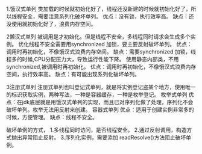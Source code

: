 1.饿汉式单列
类加载的时候就初始化好了，线程还没新建的时候就初始化好了，所以线程安全，需要注意系列化破坏单列。
优点：没有锁，执行效率高。
缺点：还没使用就初始化好了，浪费内存空间。

2懒汉式单列
被调用是才初始化。但是线程不安全，多线程同时请求会生成多个实例。
优化线程不安全需要用synchronized 加锁，要主要反射破坏单列。
优点：调用时再初始化，不像饿汉式浪费内存空间。
缺点：需要synchronized 加锁，线程多的时候,CPU分配压力大，导致运行性能下降。
使用静态内部类，不用synchronized,被调用时再初始化。
优点：调用时再初始化，不像饿汉式浪费内存空间，执行效率高。
缺点：有可能出现系列化破坏单列。

3注册式单列
注册式单列也叫登记式单列，就是将实例登记盗某个地方，使用唯一的标识获取实例，两种写法，一种是容器缓存，一种是枚举登记。
枚举式单列
优点：在jdk底层就是用饿汉式单列的实现，而且已对序列化做了处理，序列化不会破坏单列。枚举无法用反射来创建。
容器式单列
优点：适用于创建实例非常多的时候，方便管理。
缺点：线程不安全。

破坏单例的方式，
1.多线程同时访问，是否线程安全。
2.通过反射调用，构造方式抛出异常阻止反射。
3.序列化实例，需要添加 readResolve()方法阻止破坏单例。
 
